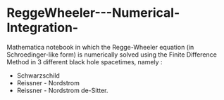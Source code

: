 # ReggeWheeler---Numerical-Integration-
Mathematica notebook in which the Regge-Wheeler equation (in Schroedinger-like form) is numerically solved using the Finite Difference Method in 3 different black hole spacetimes, namely :
* Schwarzschild 
* Reissner - Nordstrom
* Reissner - Nordstrom de-Sitter.

